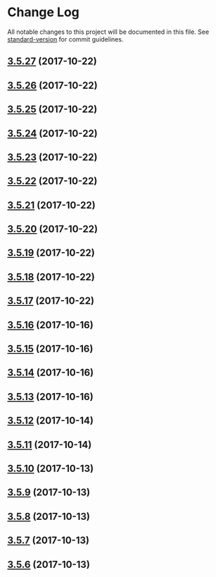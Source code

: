 # Change Log

All notable changes to this project will be documented in this file. See [standard-version](https://github.com/conventional-changelog/standard-version) for commit guidelines.

<a name="3.5.27"></a>
## [3.5.27](https://github.com/FabricioK/hexenginets/compare/v3.5.26...v3.5.27) (2017-10-22)



<a name="3.5.26"></a>
## [3.5.26](https://github.com/FabricioK/hexenginets/compare/v3.5.25...v3.5.26) (2017-10-22)



<a name="3.5.25"></a>
## [3.5.25](https://github.com/FabricioK/hexenginets/compare/v3.5.24...v3.5.25) (2017-10-22)



<a name="3.5.24"></a>
## [3.5.24](https://github.com/FabricioK/hexenginets/compare/v3.5.23...v3.5.24) (2017-10-22)



<a name="3.5.23"></a>
## [3.5.23](https://github.com/FabricioK/hexenginets/compare/v3.5.22...v3.5.23) (2017-10-22)



<a name="3.5.22"></a>
## [3.5.22](https://github.com/FabricioK/hexenginets/compare/v3.5.21...v3.5.22) (2017-10-22)



<a name="3.5.21"></a>
## [3.5.21](https://github.com/FabricioK/hexenginets/compare/v3.5.20...v3.5.21) (2017-10-22)



<a name="3.5.20"></a>
## [3.5.20](https://github.com/FabricioK/hexenginets/compare/v3.5.19...v3.5.20) (2017-10-22)



<a name="3.5.19"></a>
## [3.5.19](https://github.com/FabricioK/hexenginets/compare/v3.5.18...v3.5.19) (2017-10-22)



<a name="3.5.18"></a>
## [3.5.18](https://github.com/FabricioK/hexenginets/compare/v3.5.17...v3.5.18) (2017-10-22)



<a name="3.5.17"></a>
## [3.5.17](https://github.com/FabricioK/hexenginets/compare/v3.5.16...v3.5.17) (2017-10-22)



<a name="3.5.16"></a>
## [3.5.16](https://github.com/FabricioK/hexenginets/compare/v3.5.15...v3.5.16) (2017-10-16)



<a name="3.5.15"></a>
## [3.5.15](https://github.com/FabricioK/hexenginets/compare/v3.5.14...v3.5.15) (2017-10-16)



<a name="3.5.14"></a>
## [3.5.14](https://github.com/FabricioK/hexenginets/compare/v3.5.13...v3.5.14) (2017-10-16)



<a name="3.5.13"></a>
## [3.5.13](https://github.com/FabricioK/hexenginets/compare/v3.5.10...v3.5.13) (2017-10-16)



<a name="3.5.12"></a>
## [3.5.12](https://github.com/FabricioK/hexenginets/compare/v3.5.11...v3.5.12) (2017-10-14)



<a name="3.5.11"></a>
## [3.5.11](https://github.com/FabricioK/hexenginets/compare/v3.5.0...v3.5.11) (2017-10-14)



<a name="3.5.10"></a>
## [3.5.10](https://github.com/FabricioK/hexenginets/compare/v3.5.9...v3.5.10) (2017-10-13)



<a name="3.5.9"></a>
## [3.5.9](https://github.com/FabricioK/hexenginets/compare/v3.5.8...v3.5.9) (2017-10-13)



<a name="3.5.8"></a>
## [3.5.8](https://github.com/FabricioK/hexenginets/compare/v3.5.7...v3.5.8) (2017-10-13)



<a name="3.5.7"></a>
## [3.5.7](https://github.com/FabricioK/hexenginets/compare/v3.5.6...v3.5.7) (2017-10-13)



<a name="3.5.6"></a>
## [3.5.6](https://github.com/FabricioK/hexenginets/compare/v3.5.5...v3.5.6) (2017-10-13)
